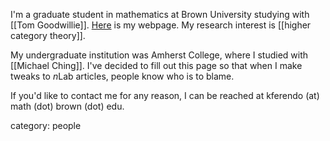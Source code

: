 I'm a graduate student in mathematics at Brown University studying with [[Tom Goodwillie]]. [Here](https://www.math.brown.edu/~kferendo/) is my webpage. My research interest is [[higher category theory]].

My undergraduate institution was Amherst College, where I studied with [[Michael Ching]]. I've decided to fill out this page so that when I make tweaks to $n$Lab articles, people know who is to blame.

If you'd like to contact me for any reason, I can be reached at kferendo (at) math (dot) brown (dot) edu.

category: people